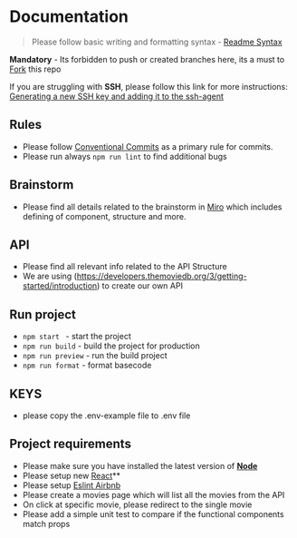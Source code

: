 # Documentation

> Please follow basic writing and formatting syntax - [Readme Syntax](https://docs.github.com/en/get-started/writing-on-github/getting-started-with-writing-and-formatting-on-github/basic-writing-and-formatting-syntax)

**Mandatory** - Its forbidden to push or created branches here, its a must to [Fork](https://docs.github.com/en/get-started/quickstart/fork-a-repo) this repo


If you are struggling with **SSH**, please follow this link for more instructions: [Generating a new SSH key and adding it to the ssh-agent](https://docs.github.com/en/authentication/connecting-to-github-with-ssh/generating-a-new-ssh-key-and-adding-it-to-the-ssh-agent)

## Rules

-   Please follow [Conventional Commits](https://www.conventionalcommits.org/en/v1.0.0/) as a primary rule for commits.
-   Please run always `npm run lint` to find additional bugs

## Brainstorm

-   Please find all details related to the brainstorm in [Miro](https://miro.com/) which includes defining of component, structure and more.


## API

-   Please find all relevant info related to the API Structure
-   We are using (https://developers.themoviedb.org/3/getting-started/introduction) to create our own API


## Run project

-   `npm start ` - start the project
-   `npm run build` - build the project for production
-   `npm run preview` - run the build project
-   `npm run format` - format basecode


## KEYS

-   please copy the .env-example file to .env file

## Project requirements
-   Please make sure you have installed the latest version of **[Node](https://nodejs.org/en/)**
-   Please setup new [React](https://reactjs.org/)**
-   Please setup [Eslint Airbnb](https://github.com/airbnb/javascript/tree/master/packages/eslint-config-airbnb)
-   Please create a movies page which will list all the movies from the API
-   On click at specific movie, please redirect to the single movie
-   Please add a simple unit test to compare if the functional components match props
